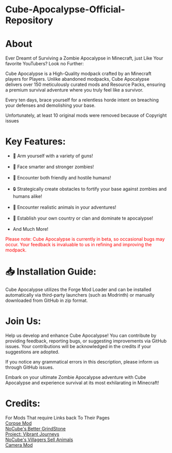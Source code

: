 # Cube-Apocalypse-Official-Repository

<h1>About</h1>

Ever Dreamt of Surviving a Zombie Apocalypse in Minecraft, just Like Your favorite YouTubers? Look no Further:

Cube Apocalypse is a High-Quality modpack crafted by an Minecraft players for Players. Unlike abandoned modpacks, Cube Apocalypse delivers over 150 meticulously curated mods and Resource Packs, ensuring a premium survival adventure where you truly feel like a survivor.

Every ten days, brace yourself for a relentless horde intent on breaching your defenses and demolishing your base.

Unfortunately, at least 10 original mods were removed because of Copyright issues
<h1>Key Features:</h1>
<ul>
<li>🔫 Arm yourself with a variety of guns!</li>
<br>
<li>🧟 Face smarter and stronger zombies!</li>
<br>
<li>👨 Encounter both friendly and hostile humans!</li>
<br>
<li>🔒 Strategically create obstacles to fortify your base against zombies and humans alike!</li>
<br>
<li>🐻 Encounter realistic animals in your adventures!</li>
<br>
<li>🏰 Establish your own country or clan and dominate te apocalypse!</li>
<br>
<li>And Much More!</li>
</ul>

<font color="red">Please note: Cube Apocalypse is currently in beta, so occasional bugs may occur. Your feedback is invaluable to us in refining and improving the modpack.</font>

<h1>📥 Installation Guide:</h1>
Cube Apocalypse utilizes the Forge Mod Loader and can be installed automatically via third-party launchers (such as Modrinth) or manually downloaded from GitHub in zip format.

<h1>Join Us:</h1>
Help us develop and enhance Cube Apocalypse! You can contribute by providing feedback, reporting bugs, or suggesting improvements via GitHub issues. Your contributions will be acknowledged in the credits if your suggestions are adopted.

If you notice any grammatical errors in this description, please inform us through GitHub issues.

Embark on your ultimate Zombie Apocalypse adventure with Cube Apocalypse and experience survival at its most exhilarating in Minecraft!

<h1>Credits:</h1>
For Mods That require Links back To Their Pages
<br>
<a href="https://www.curseforge.com/minecraft/mc-mods/corpse">Corpse Mod</a>
<br>
<a href="https://www.curseforge.com/minecraft/mc-mods/nocubes-better-grindstone" >NoCube's Better GrindStone</a>
<br>
<a href="https://www.curseforge.com/minecraft/mc-mods/project-vibrant-journeys" >Project: Vibrant Journeys</a>
<br>
<a href="https://www.curseforge.com/minecraft/mc-mods/villagers-sell-animals" >NoCube's Villagers Sell Animals</a>
<br>
<a href="https://www.curseforge.com/minecraft/mc-mods/camera-mod" >Camera Mod</a>
